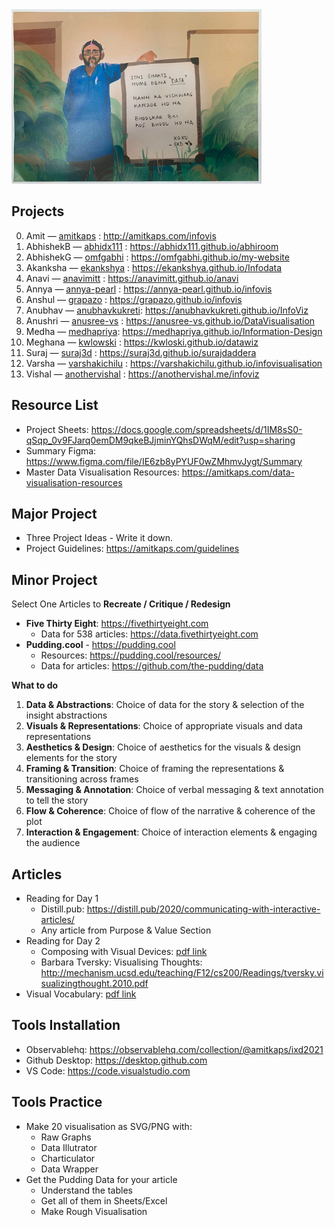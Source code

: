 
<img src="infovis.jpg" width=400>

## Projects

0.	Amit — [amitkaps](https://github.com/amitkaps) :	<http://amitkaps.com/infovis>
1.	AbhishekB — [abhidx111](https://github.com/abhidx111) : <https://abhidx111.github.io/abhiroom>
2.	AbhishekG — [omfgabhi](https://github.com/omfgabhi) :	<https://omfgabhi.github.io/my-website>
3.	Akanksha — [ekankshya](https://github.com/ekankshya) :	<https://ekankshya.github.io/Infodata>
4.	Anavi	— [anavimitt](https://github.com/anavimitt) : 	<https://anavimitt.github.io/anavi>
5.	Annya — [annya-pearl](https://github.com/annya-pearl) :	<https://annya-pearl.github.io/infovis>
6.	Anshul — [grapazo](https://github.com/grapazo) :	<https://grapazo.github.io/infovis>
7.	Anubhav — [anubhavkukreti](https://github.com/anubhavkukreti): <https://anubhavkukreti.github.io/InfoViz>
8.	Anushri — [anusree-vs](https://github.com/anusree-vs) : <https://anusree-vs.github.io/DataVisualisation>
9.	Medha	— [medhapriya](https://github.com/medhapriya): <https://medhapriya.github.io/Information-Design>
10.	Meghana	— [kwlowski](https://github.com/kwlowski)	:	<https://kwloski.github.io/datawiz>
11.	Suraj	— [suraj3d](https://github.com/Suraj3D) : <https://suraj3d.github.io/surajdaddera>
12.	Varsha — [varshakichilu](https://github.com/VarshaKichilu) :	<https://varshakichilu.github.io/infovisualisation>
13.	Vishal — [anothervishal](https://github.com/anothervishal) : <https://anothervishal.me/infoviz>


## Resource List

- Project Sheets: <https://docs.google.com/spreadsheets/d/1IM8sS0-qSqp_0v9FJarq0emDM9qkeBJjminYQhsDWqM/edit?usp=sharing>
- Summary Figma: <https://www.figma.com/file/IE6zb8yPYUF0wZMhmvJygt/Summary>
- Master Data Visualisation Resources: <https://amitkaps.com/data-visualisation-resources>

## Major Project

- Three Project Ideas - Write it down.
- Project Guidelines: <https://amitkaps.com/guidelines>

## Minor Project

Select One Articles to **Recreate / Critique / Redesign**

- **Five Thirty Eight**: <https://fivethirtyeight.com>
  - Data for 538 articles: <https://data.fivethirtyeight.com>
- **Pudding.cool** - <https://pudding.cool>
  - Resources: <https://pudding.cool/resources/>
  - Data for articles: <https://github.com/the-pudding/data>

**What to do**
1.	**Data & Abstractions**:	Choice of data for the story & selection of the insight abstractions	
2.	**Visuals & Representations**:	Choice of appropriate visuals and data representations	
3.	**Aesthetics & Design**:	Choice of aesthetics for the visuals & design elements for the story	
4.	**Framing & Transition**:	Choice of framing the representations & transitioning across frames	
5.	**Messaging & Annotation**:	Choice of verbal messaging & text annotation to tell the story	
6.	**Flow & Coherence**:	Choice of flow of the narrative & coherence of the plot	
7.	**Interaction & Engagement**:	Choice of interaction elements & engaging the audience	

## Articles

- Reading for Day 1
  - Distill.pub: <https://distill.pub/2020/communicating-with-interactive-articles/>
  - Any article from Purpose & Value Section
- Reading for Day 2
  - Composing with Visual Devices: <a href="composing-with-visual-devices.pdf">pdf link</a>
  - Barbara Tversky: Visualising Thoughts: <http://mechanism.ucsd.edu/teaching/F12/cs200/Readings/tversky.visualizingthought.2010.pdf>
- Visual Vocabulary: <a href="visual-vocabulary.pdf">pdf link</a>

## Tools Installation


- Observablehq: <https://observablehq.com/collection/@amitkaps/ixd2021>
- Github Desktop: <https://desktop.github.com>
- VS Code: <https://code.visualstudio.com>

## Tools Practice

- Make 20 visualisation as SVG/PNG with:
  - Raw Graphs
  - Data Illutrator
  - Charticulator
  - Data Wrapper
- Get the Pudding Data for your article
  - Understand the tables
  - Get all of them in Sheets/Excel
  - Make Rough Visualisation
